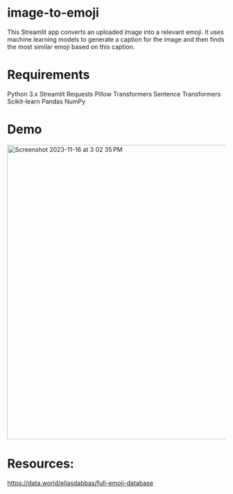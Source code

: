 # image-to-emoji
This Streamlit app converts an uploaded image into a relevant emoji. It uses machine learning models to generate a caption for the image and then finds the most similar emoji based on this caption.

# Requirements
Python 3.x
Streamlit
Requests
Pillow
Transformers
Sentence Transformers
Scikit-learn
Pandas
NumPy



# Demo

<img width="679" alt="Screenshot 2023-11-16 at 3 02 35 PM" src="https://github.com/johngunerli/image-to-emoji/assets/33205097/7e8bbb57-26f5-4b68-9351-ffc20122e1af">


# Resources:
https://data.world/eliasdabbas/full-emoji-database


